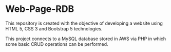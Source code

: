 # Web-Page-RDB

This repository is created with the objective of developing a website using HTML 5, CSS 3 and Bootstrap 5 technologies.

This project connects to a MySQL database stored in AWS via PHP in which some basic CRUD operations can be performed.